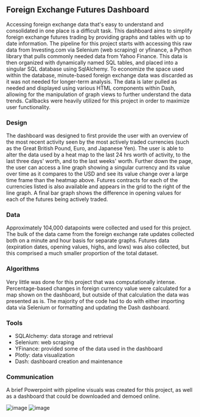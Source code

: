## Foreign Exchange Futures Dashboard

Accessing foreign exchange data that's easy to understand and consolidated in one place is a difficult task. This dashboard aims to simplify foreign exchange futures trading by providing graphs and tables with up to date information. The pipeline for this project starts with accessing this raw data from Investing.com via Selenium (web scraping) or yfinance, a Python library that pulls commonly needed data from Yahoo Finance. This data is then organized with dynamically named SQL tables, and placed into a singular SQL database using SqlAlchemy. To economize the space used within the database, minute-based foreign exchange data was discarded as it was not needed for longer-term analysis. The data is later pulled as needed and displayed using various HTML components within Dash, allowing for the manipulation of graph views to further understand the data trends. Callbacks were heavily utilized for this project in order to maximize user functionality. 


### Design
The dashboard was designed to first provide the user with an overview of the most recent activity seen by the most actively traded currencies (such as the Great British Pound, Euro, and Japanese Yen). The user is able to alter the data used by a heat map to the last 24 hrs worth of activity, to the last three days' worth, and to the last weeks' worth. Further down the page, the user can access a line graph showing a singular currency and its value over time as it compares to the USD and see its value change over a large time frame than the heatmap above. Futures contracts for each of the currencies listed is also available and appears in the grid to the right of the line graph. A final bar graph shows the difference in opening values for each of the futures being actively traded.


### Data
Approximately 104,000 datapoints were collected and used for this project. The bulk of the data came from the foreign exchange rate updates collected both on a minute and hour basis for separate graphs. Futures data (expiration dates, opening values, highs, and lows) was also collected, but this comprised a much smaller proportion of the total dataset.


### Algorithms
Very little was done for this project that was computationally intense. Percentage-based changes in foreign currency value were calculated for a map shown on the dashboard, but outside of that calculation the data was presented as is. The majority of the code had to do with either importing data via Selenium or formatting and updating the Dash dashboard. 

### Tools
* SQLAlchemy: data storage and retrieval
* Selenium: web scraping
* YFinance: provided some of the data used in the dashboard
* Plotly: data visualization
* Dash: dashboard creation and maintenance


### Communication
A brief Powerpoint with pipeline visuals was created for this project, as well as a dashboard that could be downloaded and demoed online. 

![image](https://user-images.githubusercontent.com/71529189/126757134-e968e970-0dfb-4c7c-87e1-b51f79224da7.png)
![image](https://user-images.githubusercontent.com/71529189/126757191-2b2b77bf-7c23-490d-a41a-a3eed90e6441.png)
